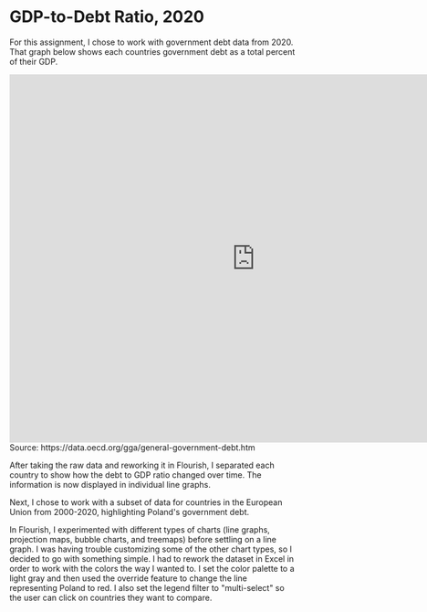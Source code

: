 # GDP-to-Debt Ratio, 2020

For this assignment, I chose to work with government debt data from 2020. That graph below shows each countries government debt as a total percent of their GDP.

<iframe src="https://data.oecd.org/chart/6O8y" width="860" height="645" style="border: 0" mozallowfullscreen="true" webkitallowfullscreen="true" allowfullscreen="true"><a href="https://data.oecd.org/chart/6O8y" target="_blank">OECD Chart: General government debt, Total, % of GDP, Annual, 2020</a></iframe>
Source: https://data.oecd.org/gga/general-government-debt.htm

After taking the raw data and reworking it in Flourish, I separated each country to show how the debt to GDP ratio changed over time. The information is now displayed in individual line graphs.

<div class="flourish-embed flourish-chart" data-src="visualisation/11133481"><script src="https://public.flourish.studio/resources/embed.js"></script></div>

Next, I chose to work with a subset of data for countries in the European Union from 2000-2020, highlighting Poland's government debt.

In Flourish, I experimented with different types of charts (line graphs, projection maps, bubble charts, and treemaps) before settling on a line graph. I was having trouble customizing some of the other chart types, so I decided to go with something simple. I had to rework the dataset in Excel in order to work with the colors the way I wanted to. I set the color palette to a light gray and then used the override feature to change the line representing Poland to red. I also set the legend filter to "multi-select" so the user can click on countries they want to compare.

<div class="flourish-embed flourish-chart" data-src="visualisation/11147607"><script src="https://public.flourish.studio/resources/embed.js"></script></div>

